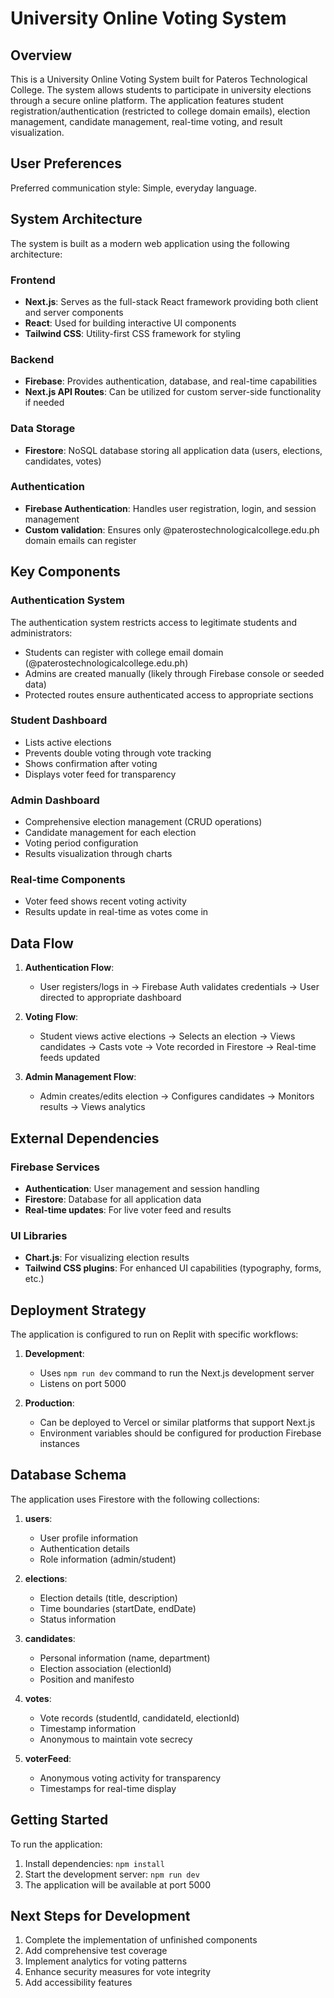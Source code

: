 # University Online Voting System

## Overview

This is a University Online Voting System built for Pateros Technological College. The system allows students to participate in university elections through a secure online platform. The application features student registration/authentication (restricted to college domain emails), election management, candidate management, real-time voting, and result visualization.

## User Preferences

Preferred communication style: Simple, everyday language.

## System Architecture

The system is built as a modern web application using the following architecture:

### Frontend
- **Next.js**: Serves as the full-stack React framework providing both client and server components
- **React**: Used for building interactive UI components
- **Tailwind CSS**: Utility-first CSS framework for styling

### Backend
- **Firebase**: Provides authentication, database, and real-time capabilities
- **Next.js API Routes**: Can be utilized for custom server-side functionality if needed

### Data Storage
- **Firestore**: NoSQL database storing all application data (users, elections, candidates, votes)

### Authentication
- **Firebase Authentication**: Handles user registration, login, and session management
- **Custom validation**: Ensures only @paterostechnologicalcollege.edu.ph domain emails can register

## Key Components

### Authentication System
The authentication system restricts access to legitimate students and administrators:
- Students can register with college email domain (@paterostechnologicalcollege.edu.ph)
- Admins are created manually (likely through Firebase console or seeded data)
- Protected routes ensure authenticated access to appropriate sections

### Student Dashboard
- Lists active elections
- Prevents double voting through vote tracking
- Shows confirmation after voting
- Displays voter feed for transparency

### Admin Dashboard
- Comprehensive election management (CRUD operations)
- Candidate management for each election
- Voting period configuration
- Results visualization through charts

### Real-time Components
- Voter feed shows recent voting activity
- Results update in real-time as votes come in

## Data Flow

1. **Authentication Flow**:
   - User registers/logs in → Firebase Auth validates credentials → User directed to appropriate dashboard

2. **Voting Flow**:
   - Student views active elections → Selects an election → Views candidates → Casts vote → Vote recorded in Firestore → Real-time feeds updated

3. **Admin Management Flow**:
   - Admin creates/edits election → Configures candidates → Monitors results → Views analytics

## External Dependencies

### Firebase Services
- **Authentication**: User management and session handling
- **Firestore**: Database for all application data
- **Real-time updates**: For live voter feed and results

### UI Libraries
- **Chart.js**: For visualizing election results
- **Tailwind CSS plugins**: For enhanced UI capabilities (typography, forms, etc.)

## Deployment Strategy

The application is configured to run on Replit with specific workflows:

1. **Development**:
   - Uses `npm run dev` command to run the Next.js development server
   - Listens on port 5000

2. **Production**:
   - Can be deployed to Vercel or similar platforms that support Next.js
   - Environment variables should be configured for production Firebase instances

## Database Schema

The application uses Firestore with the following collections:

1. **users**:
   - User profile information
   - Authentication details
   - Role information (admin/student)

2. **elections**:
   - Election details (title, description)
   - Time boundaries (startDate, endDate)
   - Status information

3. **candidates**:
   - Personal information (name, department)
   - Election association (electionId)
   - Position and manifesto

4. **votes**:
   - Vote records (studentId, candidateId, electionId)
   - Timestamp information
   - Anonymous to maintain vote secrecy

5. **voterFeed**:
   - Anonymous voting activity for transparency
   - Timestamps for real-time display

## Getting Started

To run the application:

1. Install dependencies: `npm install`
2. Start the development server: `npm run dev`
3. The application will be available at port 5000

## Next Steps for Development

1. Complete the implementation of unfinished components
2. Add comprehensive test coverage
3. Implement analytics for voting patterns
4. Enhance security measures for vote integrity
5. Add accessibility features